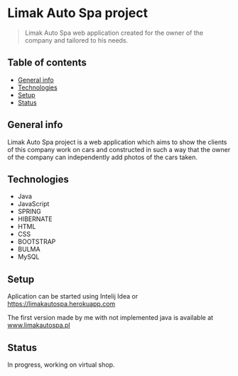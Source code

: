 

# Limak Auto Spa project
>Limak Auto Spa web application created for the owner of the company and tailored to his needs.

## Table of contents
* [General info](#general-info)
* [Technologies](#technologies)
* [Setup](#setup)
* [Status](#status)

## General info

Limak Auto Spa project is a web application which aims to show the clients of this company work on cars and constructed in such a way that the owner of the company can independently add photos of the cars taken.

## Technologies

* Java
* JavaScript
* SPRING
* HIBERNATE
* HTML
* CSS
* BOOTSTRAP
* BULMA
* MySQL

## Setup
Aplication can be started using Intelij Idea or https://limakautospa.herokuapp.com

The first version made by me with not implemented java is available at www.limakautospa.pl

## Status
In progress, working on virtual shop.

